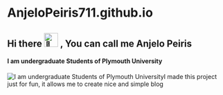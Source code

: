 # AnjeloPeiris711.github.io
## Hi there <picture><source srcset="https://fonts.gstatic.com/s/e/notoemoji/latest/1f44b/512.webp" type="image/webp"><img src="https://fonts.gstatic.com/s/e/notoemoji/latest/1f44b/512.gif" alt="👋" width="32" height="32"></picture> , You can call me Anjelo Peiris
#### I am undergraduate Students of Plymouth University 
![I am undergraduate Students of Plymouth University ](https://images6.fanpop.com/image/photos/39600000/Nick-Wilde-nick-wilde-39605997-480-263.gif)I made this project just for fun, it allows me to create nice and simple blog







